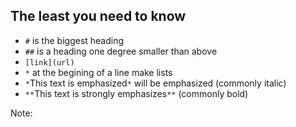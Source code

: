 ## The least you need to know

* `#` is the biggest heading
* `##` is a heading one degree smaller than above
* `[link](url)`
* `*` at the begining of a line make lists
* `*`This text is emphasized`*` will be emphasized (commonly italic)
* `**`This text is strongly emphasizes`**` (commonly bold)

Note:

